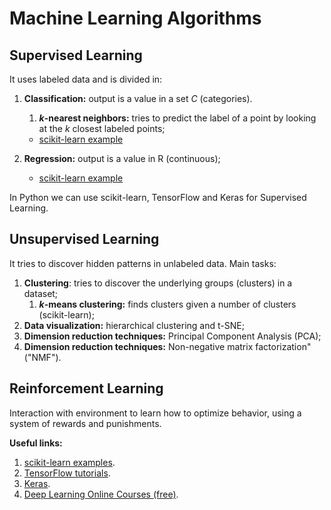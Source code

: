 # Machine Learning Algorithms

## Supervised Learning
It uses labeled data and is divided in:
1. **Classification:** output is a value in a set *C* (categories).
	1. ***k*-nearest neighbors:** tries to predict the label of a point by looking at the *k* closest labeled points;
	
	* [scikit-learn example](https://github.com/letyrobueno/Machine-Learning/blob/master/Supervised-Learning/Classification/scikitlearn_iris.py)

2. **Regression:** output is a value in R (continuous);
	* [scikit-learn example](https://github.com/letyrobueno/Machine-Learning/blob/master/Supervised-Learning/Regression/scikitlearn_boston.py)

In Python we can use scikit-learn, TensorFlow and Keras for Supervised Learning.

## Unsupervised Learning
It tries to discover hidden patterns in unlabeled data. Main tasks:
1. **Clustering**: tries to discover the underlying groups (clusters) in a dataset;
	1. ***k*-means clustering:** finds clusters given a number of clusters (scikit-learn);
2. **Data visualization:** hierarchical clustering and t-SNE;
3. **Dimension reduction techniques:** Principal Component Analysis (PCA);
4. **Dimension reduction techniques:** Non-negative matrix factorization" ("NMF").

## Reinforcement Learning
Interaction with environment to learn how to optimize behavior, using a system of rewards and punishments.

**Useful links:**
1. [scikit-learn examples](https://scikit-learn.org/stable/auto_examples/index.html).
2. [TensorFlow tutorials](https://www.tensorflow.org/tutorials/).
3. [Keras](https://keras.io/).
4. [Deep Learning Online Courses (free)](https://www.fast.ai/).
